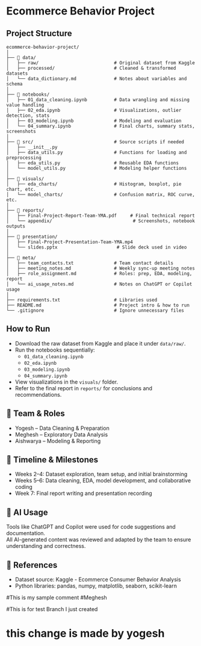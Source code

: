 # Ecommerce Behavior Project

## Project Structure

```
ecommerce-behavior-project/
│
├── 📁 data/
│   ├── raw/                            # Original dataset from Kaggle
│   ├── processed/                      # Cleaned & transformed datasets
│   └── data_dictionary.md              # Notes about variables and schema
│
├── 📁 notebooks/
│   ├── 01_data_cleaning.ipynb          # Data wrangling and missing value handling
│   ├── 02_eda.ipynb                    # Visualizations, outlier detection, stats
│   ├── 03_modeling.ipynb               # Modeling and evaluation
│   └── 04_summary.ipynb                # Final charts, summary stats, screenshots
│
├── 📁 src/                              # Source scripts if needed
│   ├── __init__.py
│   ├── data_utils.py                   # Functions for loading and preprocessing
│   ├── eda_utils.py                    # Reusable EDA functions
│   └── model_utils.py                  # Modeling helper functions
│
├── 📁 visuals/
│   ├── eda_charts/                     # Histogram, boxplot, pie chart, etc.
│   └── model_charts/                   # Confusion matrix, ROC curve, etc.
│
├── 📁 reports/
│   ├── Final-Project-Report-Team-YMA.pdf     # Final technical report
│   └── appendix/                              # Screenshots, notebook outputs
│
├── 📁 presentation/
│   ├── Final-Project-Presentation-Team-YMA.mp4
│   └── slides.pptx                      # Slide deck used in video
│
├── 📁 meta/
│   ├── team_contacts.txt               # Team contact details
│   ├── meeting_notes.md                # Weekly sync-up meeting notes
│   ├── role_assignment.md              # Roles: prep, EDA, modeling, report
│   └── ai_usage_notes.md               # Notes on ChatGPT or Copilot usage
│
├── requirements.txt                    # Libraries used
├── README.md                           # Project intro & how to run
└── .gitignore                          # Ignore unnecessary files
```

## How to Run

- Download the raw dataset from Kaggle and place it under `data/raw/`.
- Run the notebooks sequentially:
  - `01_data_cleaning.ipynb`
  - `02_eda.ipynb`
  - `03_modeling.ipynb`
  - `04_summary.ipynb`
- View visualizations in the `visuals/` folder.
- Refer to the final report in `reports/` for conclusions and recommendations.

## 👥 Team & Roles

- Yogesh – Data Cleaning & Preparation  
- Meghesh – Exploratory Data Analysis  
- Aishwarya – Modeling & Reporting  

## 📅 Timeline & Milestones

- Weeks 2–4: Dataset exploration, team setup, and initial brainstorming  
- Weeks 5–6: Data cleaning, EDA, model development, and collaborative coding  
- Week 7: Final report writing and presentation recording  

## 🧠 AI Usage

Tools like ChatGPT and Copilot were used for code suggestions and documentation.  
All AI-generated content was reviewed and adapted by the team to ensure understanding and correctness.

## 📄 References

- Dataset source: Kaggle - Ecommerce Consumer Behavior Analysis  
- Python libraries: pandas, numpy, matplotlib, seaborn, scikit-learn

#This is my sample comment #Meghesh



#This is for test Branch I just created
# this change is made by yogesh 
